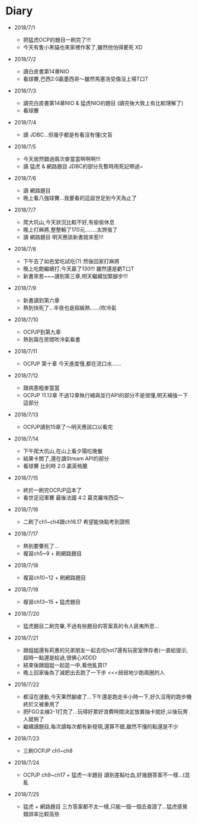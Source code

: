 # Diary

* 2018/7/1
  * 把猛虎OCP的題目一刷完了!!!
  * 今天有隻小黑貓也來家裡作客了,雖然他怕得要死 XD

* 2018/7/2
  * 讀白皮書第14章NIO
  * 看球賽,巴西2:0贏墨西哥～雖然馬塞洛受傷沒上場T口T

* 2018/7/3
  * 讀完白皮書第14章NIO & 猛虎NIO的題目 (讀完後大致上有比較理解了)
  * 看球賽

* 2018/7/4
  * 讀 JDBC...但幾乎都是有看沒有懂(文盲

* 2018/7/5
  * 今天居然錯過兩次麥當當啊啊啊!!!
  * 讀 猛虎 & 網路題目 JDBC的部分先暫時用死記帶過~

* 2018/7/6
  * 讀 網路題目
  * 晚上看八強球賽...我要看的這屆世足到今天為止了

* 2018/7/7
  * 爬大坑山,今天狀況比較不好,有偷偷休息
  * 晚上打麻將,整整輸了170元........太誇張了
  * 讀 網路題目 明天應該新書就來惹!!!

* 2018/7/8
  * 下午去了如邑堂吃試吃(?) 然後回家打麻將
  * 晚上吃飽繼續打,今天贏了130!!! 雖然還是虧T口T
  * 新書來惹~~~讀到第三章,明天繼續加緊腳步!!!

* 2018/7/9
  * 新書讀到第六章
  * 熱到快死了...半夜也是超級熱......(吹冷氣

* 2018/7/10
  * OCPJP到第九章
  * 熱到窩在房間吹冷氣看書

* 2018/7/11
  * OCPJP 第十章 今天進度慢,都在流口水......

* 2018/7/12
  * 跟病患粗麥當當
  * OCPJP 11.12章 不過12章執行緒與並行API的部分不是很懂,明天補強一下這部分

* 2018/7/13
  * OCPJP讀到15章了～明天應該口以看完

* 2018/7/14
  * 下午爬大坑山,在山上看夕陽吃晚餐
  * 結果卡關了,還在讀Stream API的部分
  * 看球賽 比利時 2:0 贏英格蘭

* 2018/7/15
  * 終於一刷完OCPJP這本了
  * 看世足冠軍賽 最後法國 4:2 贏克羅埃西亞～

* 2018/7/16
  * 二刷了ch1~ch4跟ch16.17 希望能快點考到證照

* 2018/7/17
  * 熱到要暈死了...
  * 複習ch5~9 + 刷網路題目

* 2018/7/18
  * 複習ch10~12 + 刷網路題目

* 2018/7/19
  * 複習ch13~15 + 猛虎題目

* 2018/7/20
  * 猛虎題目二刷完畢,不過有些題目的答案真的令人匪夷所思...

* 2018/7/21
  * 跟姐姐還有莉惠的兄弟朋友一起去吃hot7還有玩密室倖存者(一直給提示,超時一點還是給過,很佛心XDDD
  * 結束後跟姐姐一起逛一中,看他亂買(?
  * 晚上回家後為了減肥出去跑了一下步 <<<弱弱地少跑兩圈的人

* 2018/7/22
  * 都沒在運動,今天果然腳痠了...下午還是跑走半小時一下,好久沒用的跑步機終於又被重用了
  * 把FGO主線2-1打完了...玩得好累好浪費時間決定放置抽卡就好,以後玩男人就夠了
  * 繼續讀題目,每次讀每次都有新發現,還算不錯,雖然不懂的點還是不少

* 2018/7/23
  * 三刷OCPJP ch1~ch8

* 2018/7/24
  * OCPJP ch9~ch17 + 猛虎一半題目 讀到差點吐血,好幾題答案不一樣...(混亂

* 2018/7/25
  * 猛虎 + 網路題目 三方答案都不太一樣,只能一個一個去查證了...猛虎感覺錯誤率比較高些




